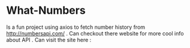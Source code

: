 # What-Numbers

Is a fun project using axios to fetch number history from <http://numbersapi.com/> . Can checkout there website for more cool info about API . 
Can visit the site here : 
